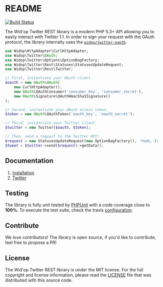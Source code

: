 # README

[![Build Status](https://secure.travis-ci.org/widop/twitter-rest.png)](http://travis-ci.org/widop/twitter-rest)

The Wid'op Twitter REST library is a modern PHP 5.3+ API allowing you to easily interact with Twitter 1.1.
In order to sign your request with the OAuth protocol, the library internally uses the
[`widop/twitter-oauth`](https://github.com/widop/twitter-oauth).

``` php
use Widop\HttpAdapter\CurlHttpAdapter;
use Widop\Twitter\OAuth;
use Widop\Twitter\Options\OptionBagFactory;
use Widop\Twitter\Rest\Statuses\StatusesUpdateRequest;
use Widop\Twitter\Rest\Twitter;

// First, instantiate your OAuth client.
$oauth = new OAuth\OAuth(
    new CurlHttpAdapter(),
    new OAuth\OAuthConsumer('consumer_key', 'consumer_secret'),
    new OAuth\Signature\OAuthHmacSha1Signature()
);

// Second, instantiate your OAuth access token.
$token = new OAuth\OAuthToken('oauth_key', 'oauth_secret');

// Third, instantiate your Twitter client.
$twitter = new Twitter($oauth, $token);

// Then, send a request to the Twitter API!
$request = new StatusesUpdateRequest(new OptionBagFactory(), 'Yeah, I\'m currently updating my status!')
$tweet = $twitter->send($request)->getData();
```

## Documentation

 1. [Installation](doc/installation.md)
 2. [Twitter](doc/twitter.md)

## Testing

The library is fully unit tested by [PHPUnit](http://www.phpunit.de/) with a code coverage close to **100%**. To
execute the test suite, check the travis [configuration](.travis.yml).

## Contribute

We love contributors! The library is open source, if you'd like to contribute, feel free to propose a PR!

## License

The Wid'op Twitter REST library is under the MIT license. For the full copyright and license information, please read
the [LICENSE](LICENSE) file that was distributed with this source code.
